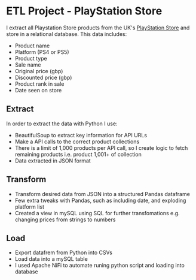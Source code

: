 # ETL Project - PlayStation Store

I extract all Playstation Store products from the UK's [PlayStation Store](https://store.playstation.com/en-gb/pages/latest) and store in a relational database. This data includes:
- Product name
- Platform (PS4 or PS5)
- Product type
- Sale name
- Original price (gbp)
- Discounted price (gbp)
- Product rank in sale
- Date seen on store

## Extract

In order to extract the data with Python I use: 
- BeautifulSoup to extract key information for API URLs
- Make a API calls to the correct product collections
- There is a limit of 1,000 products per API call, so I create logic to fetch remaining products i.e. product 1,001+ of collection
- Data extracted in JSON format

## Transform

- Transform desired data from JSON into a structured Pandas dataframe
- Few extra tweaks with Pandas, such as including date, and exploding platform list
- Created a view in mySQL using SQL for further transfomations e.g. changing prices from strings to numbers

## Load
- Export datafrem from Python into CSVs
- Load data into a mySQL table
- I used Apache NiFi to automate runing python script and loading into database

